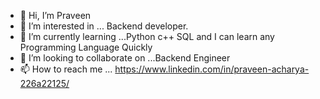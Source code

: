 - 👋 Hi, I’m Praveen 
- 👀 I’m interested in ... Backend developer.
- 🌱 I’m currently learning ...Python c++ SQL and I can learn any Programming Language Quickly
- 💞️ I’m looking to collaborate on ...Backend Engineer 
- 📫 How to reach me ...
https://www.linkedin.com/in/praveen-acharya-226a22125/
<!---
Hacker-Pravii/Hacker-Pravii is a ✨ special ✨ repository because its `README.md` (this file) appears on your GitHub profile.
You can click the Preview link to take a look at your changes.
--->
